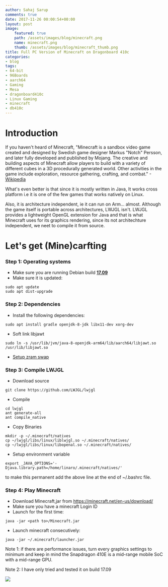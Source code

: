 ```yaml
---
author: Sahaj Sarup
comments: true
date: 2017-11-26 00:00:54+00:00
layout: post
image:
    featured: true
    path: /assets/images/blog/minecraft.png
    name: minecraft.png
    thumb: /assets/images/blog/minecraft_thumb.png
title: Full PC Version of Minecraft on Dragonboard 410c
categories:
- blog
tags:
- 64-bit
- 96Boards
- aarch64
- Gaming
- Mesa
- dragonboard410c
- Linux Gaming
- minecraft
- db410c
---
```


# **Introduction**

If you haven't heard of Minecraft, "Minecraft is a sandbox video game created and designed by Swedish game designer Markus "Notch" Persson, and later fully developed and published by Mojang. The creative and building aspects of Minecraft allow players to build with a variety of different cubes in a 3D procedurally generated world. Other activities in the game include exploration, resource gathering, crafting, and combat." -[Wikipedia](https://en.wikipedia.org/wiki/Minecraft)

What's even better is that since it is mostly written in Java, It works cross platform i.e it is one of the few games that works natively on Linux.

Also, it is architecture independent, ie it can run on Arm... almost. Although the game itself is portable across architectures, LWJGL isn't. LWJGL provides a lightweight OpenGL extension for Java and that is what Minecraft uses for its graphics rendering, since its not architechture independent, we neet to compile it from source.

# **Let's get (Mine)carfting**

### **Step 1:** Operating systems
  - Make sure you are running Debian build **[17.09](https://builds.96boards.org/releases/dragonboard410c/linaro/debian/17.09/)**
  - Make sure it is updated:
  ```shell
  sudo apt update
  sudo apt dist-upgrade
  ```


### **Step 2:** Dependencies
  - Install the following dependencies:
  ```shell
  sudo apt install gradle openjdk-8-jdk libx11-dev xorg-dev
  ```
  - Soft link libjawt
  ```shell
  sudo ln -s /usr/lib/jvm/java-8-openjdk-arm64/lib/aarch64/libjawt.so /usr/lib/libjawt.so
  ```
  - [Setup zram swap](https://github.com/96boards/documentation/blob/master/ConsumerEdition/guides/zram_swapspace.md)



### **Step 3:** Compile LWJGL
  - Download source
  ```shell
  git clone https://github.com/LWJGL/lwjgl
  ```
  - Compile
  ```shell
  cd lwjgl
  ant generate-all
  ant compile_native
  ```
  - Copy Binaries
  ```shell
  mkdir -p ~/.minecraft/natives
  cp ~/lwjgl/libs/linux/liblwjgl.so ~/.minecraft/natives/
  cp ~/lwjgl/libs/linux/libopenal.so ~/.minecraft/natives/
  ```
  - Setup environment variable
  ```shell
  export _JAVA_OPTIONS='-Djava.library.path=/home/linaro/.minecraft/natives/'
  ```
  to make this permanent add the above line at the end of ~/.bashrc file.


### **Step 4:** Play Minecraft
  - Download Minecraft,jar from https://minecraft.net/en-us/download/
  - Make sure you have a minecraft Login ID
  - Launch for the first time:
  ```shell
  java -jar <path to>/Minecraft.jar
  ```
  - Launch minecraft consecutively:
  ```shell
  java -jar ~/.minecraft/launcher.jar
  ```
  Note 1: if there are performance issues, turn every graphics settings to minimum and keep in mind the Snapdragon 410E is a mid-range mobile SoC with a mid-range GPU.

  Note 2: I have only tried and tested it on build 17.09


  ![](https://i.imgur.com/h83jhs6.gif)
